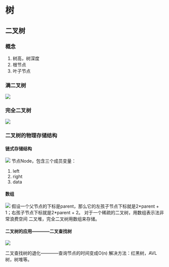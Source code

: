 # 树
## 二叉树
### 概念
1. 树高，树深度
2. 根节点
3. 叶子节点

### 满二叉树
![](https://tallestdaisy.oss-cn-beijing.aliyuncs.com/20230713162234.png)
### 完全二叉树
![](https://tallestdaisy.oss-cn-beijing.aliyuncs.com/20230713162319.png)

### 二叉树的物理存储结构

#### 链式存储结构
![](https://tallestdaisy.oss-cn-beijing.aliyuncs.com/20230713162418.png)
节点Node，包含三个成员变量：
1. left
2. right
3. data
#### 数组
![](https://tallestdaisy.oss-cn-beijing.aliyuncs.com/20230713162424.png)
假设一个父节点的下标是parent，那么它的左孩子节点下标就是2\*parent + 1；右孩子节点下标就是2\*parent + 2。
对于一个稀疏的二叉树，用数组表示法非常浪费空间
二叉堆，完全二叉树用数组来存储。

#### 二叉树的应用————二叉查找树
![](https://tallestdaisy.oss-cn-beijing.aliyuncs.com/20230713162755.png)

二叉查找树的退化————查询节点的时间变成O(n)
解决方法：红黑树，AVL树，树堆等。


